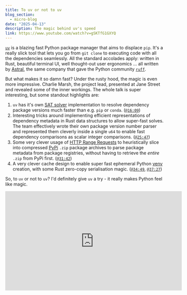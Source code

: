 ```yaml
---
title: To uv or not to uv
blog_section:
  - micro-blog
date: "2025-04-13"
description: The magic behind uv's speed
link: https://www.youtube.com/watch?v=gSKTfG1GXYQ
---
```


[`uv`](https://github.com/astral-sh/uv) is a blazing fast Python package manager that aims to displace `pip`. It's a really slick tool that lets you go from `git clone` to executing code with all the dependencies seamlessly. All the standard accolades apply: written in Rust, beautiful terminal UI, well thought-out user ergonomics ... all written by [Astral](https://astral.sh), the same company that gave the Python community [`ruff`](https://github.com/astral-sh/ruff).

But what makes it so damn fast? Under the rusty hood, the magic is even more impressive. Charlie Marsh, the project lead, presented at Jane Street and revealed some of the inner workings. The whole talk is super interesting, but some standout highlights are:

1. `uv` has it's own [SAT solver](https://en.wikipedia.org/wiki/SAT_solver) implementation to resolve dependency package versions much faster than e.g. `pip` or `conda`. ([`@16:09`](https://youtu.be/gSKTfG1GXYQ?feature=shared&t=969))
2. Interesting tricks around implementing efficient representations of dependency metadata in Rust data structures to allow super-fast solves. The team effectively wrote their own package version number parser and represented them cleverly inside a single `u64` to enable fast dependency comparisons as scalar integer comparisons. ([`@25:47`](https://youtu.be/gSKTfG1GXYQ?feature=shared&t=1547))
3. Some very clever usage of [HTTP Range Requests](https://developer.mozilla.org/en-US/docs/Web/HTTP/Guides/Range_requests) to heuristically slice into compressed [PyPi](https://pypi.org) `.zip` package archives to parse package metadata from package registries, without having to retrieve the _entire_ `.zip` from PyPi first. ([`@31:42`](https://youtu.be/gSKTfG1GXYQ?feature=shared&t=1902))
4. A very clever cache design to enable super fast ephemeral Python [venv](https://docs.python.org/3/library/venv.html) creation, with some Rust zero-copy serialisation magic. ([`@34:49`](https://youtu.be/gSKTfG1GXYQ?feature=shared&t=2089), [`@37:27`](https://youtu.be/gSKTfG1GXYQ?feature=shared&t=2247))

So, to `uv` or not to `uv`? I'd definitely give `uv` a try - it really makes Python feel like magic.

<iframe
    width="560"
    height="315"
    src="https://www.youtube.com/embed/gSKTfG1GXYQ?si=1d7T1zEokffr4G-O"
    title="YouTube video player"
    frameborder="0"
    allow="accelerometer; autoplay; clipboard-write; encrypted-media; gyroscope; picture-in-picture; web-share"
    referrerpolicy="strict-origin-when-cross-origin"
    allowfullscreen
></iframe>
